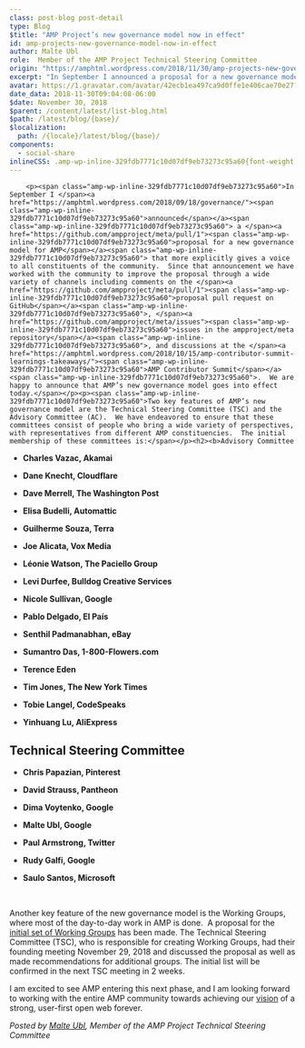 ```yaml
---
class: post-blog post-detail
type: Blog
$title: "AMP Project’s new governance model now in effect"
id: amp-projects-new-governance-model-now-in-effect
author: Malte Ubl
role:  Member of the AMP Project Technical Steering Committee
origin: "https://amphtml.wordpress.com/2018/11/30/amp-projects-new-governance-model-now-in-effect/amp/"
excerpt: "In September I announced a proposal for a new governance model for AMP that more explicitly gives a voice to all constituents of the community.  Since that announcement we have worked with the community to improve the proposal through a wide variety of channels including comments on the proposal pull request on GitHub, issues in [&#8230;]"
avatar: https://1.gravatar.com/avatar/42ecb1ea497ca9d0ffe1e406cae70e27?s=96&d=identicon&r=G
date_data: 2018-11-30T09:04:08-06:00
$date: November 30, 2018
$parent: /content/latest/list-blog.html
$path: /latest/blog/{base}/
$localization:
  path: /{locale}/latest/blog/{base}/
components:
  - social-share
inlineCSS: .amp-wp-inline-329fdb7771c10d07df9eb73273c95a60{font-weight:400;}
---
```


<div class="amp-wp-article-content">

		<p><span class="amp-wp-inline-329fdb7771c10d07df9eb73273c95a60">In September I </span><a href="https://amphtml.wordpress.com/2018/09/18/governance/"><span class="amp-wp-inline-329fdb7771c10d07df9eb73273c95a60">announced</span></a><span class="amp-wp-inline-329fdb7771c10d07df9eb73273c95a60"> a </span><a href="https://github.com/ampproject/meta/pull/1"><span class="amp-wp-inline-329fdb7771c10d07df9eb73273c95a60">proposal for a new governance model for AMP</span></a><span class="amp-wp-inline-329fdb7771c10d07df9eb73273c95a60"> that more explicitly gives a voice to all constituents of the community.  Since that announcement we have worked with the community to improve the proposal through a wide variety of channels including comments on the </span><a href="https://github.com/ampproject/meta/pull/1"><span class="amp-wp-inline-329fdb7771c10d07df9eb73273c95a60">proposal pull request on GitHub</span></a><span class="amp-wp-inline-329fdb7771c10d07df9eb73273c95a60">, </span><a href="https://github.com/ampproject/meta/issues"><span class="amp-wp-inline-329fdb7771c10d07df9eb73273c95a60">issues in the ampproject/meta repository</span></a><span class="amp-wp-inline-329fdb7771c10d07df9eb73273c95a60">, and discussions at the </span><a href="https://amphtml.wordpress.com/2018/10/15/amp-contributor-summit-learnings-takeaways/"><span class="amp-wp-inline-329fdb7771c10d07df9eb73273c95a60">AMP Contributor Summit</span></a><span class="amp-wp-inline-329fdb7771c10d07df9eb73273c95a60">.  We are happy to announce that AMP’s new governance model goes into effect today.</span></p><p><span class="amp-wp-inline-329fdb7771c10d07df9eb73273c95a60">Two key features of AMP’s new governance model are the Technical Steering Committee (TSC) and the Advisory Committee (AC).  We have endeavored to ensure that these committees consist of people who bring a wide variety of perspectives, with representatives from different AMP constituencies.  The initial membership of these committees is:</span></p><h2><b>Advisory Committee
</b></h2><p>
</p><ul><li><b>Charles Vazac, Akamai</b></li>
</ul><ul><li><strong>Dane Knecht, Cloudflare</strong></li>
</ul><ul><li><strong>Dave Merrell, The Washington Post</strong></li>
</ul><ul><li><strong>Elisa Budelli, Automattic</strong></li>
</ul><ul><li><strong>Guilherme Souza, Terra</strong></li>
</ul><ul><li><strong>Joe Alicata, Vox Media</strong></li>
</ul><ul><li><strong>Léonie Watson, The Paciello Group</strong></li>
</ul><ul><li><strong>Levi Durfee, Bulldog Creative Services</strong></li>
</ul><ul><li><strong>Nicole Sullivan, Google</strong></li>
</ul><ul><li><strong>Pablo Delgado, El País</strong></li>
</ul><ul><li><strong>Senthil Padmanabhan, eBay</strong></li>
</ul><ul><li><strong>Sumantro Das, 1-800-Flowers.com</strong></li>
</ul><ul><li><strong>Terence Eden</strong></li>
</ul><ul><li><strong>Tim Jones, The New York Times</strong></li>
</ul><ul><li><strong>Tobie Langel, CodeSpeaks</strong></li>
</ul><ul><li><strong><strong>Yinhuang Lu, AliExpress</strong></strong> </li>
</ul><h2><b>Technical Steering Committee
</b></h2><p>
</p><ul><li><b>Chris Papazian, Pinterest</b></li>
</ul><ul><li><strong>David Strauss, Pantheon</strong></li>
</ul><ul><li><strong>Dima Voytenko, Google</strong></li>
</ul><ul><li><strong>Malte Ubl, Google</strong></li>
</ul><ul><li><strong>Paul Armstrong, Twitter</strong></li>
</ul><ul><li><strong>Rudy Galfi, Google</strong></li>
</ul><ul><li><strong>Saulo Santos, Microsoft</strong></li>
</ul><p> </p><p><span class="amp-wp-inline-329fdb7771c10d07df9eb73273c95a60">Another key feature of the new governance model is the Working Groups, where most of the day-to-day work in AMP is done.  A proposal for the </span><a href="https://github.com/ampproject/meta/pull/13"><span class="amp-wp-inline-329fdb7771c10d07df9eb73273c95a60">initial set of Working Groups</span></a><span class="amp-wp-inline-329fdb7771c10d07df9eb73273c95a60"> has been made. The Technical Steering Committee (TSC), who is responsible for creating Working Groups, had their founding meeting November 29, 2018 and discussed the proposal as well as made recommendations for additional groups. The initial list will be confirmed in the next TSC meeting in 2 weeks.</span></p><p><span class="amp-wp-inline-329fdb7771c10d07df9eb73273c95a60">I am excited to see AMP entering this next phase, and I am looking forward to working with the entire AMP community towards achieving our </span><a href="https://www.ampproject.org/about/mission/"><span class="amp-wp-inline-329fdb7771c10d07df9eb73273c95a60">vision</span></a><span class="amp-wp-inline-329fdb7771c10d07df9eb73273c95a60"> of a strong, user-first open web forever.</span></p><p><i><span class="amp-wp-inline-329fdb7771c10d07df9eb73273c95a60">Posted by </span></i><a href="https://twitter.com/cramforce"><i><span class="amp-wp-inline-329fdb7771c10d07df9eb73273c95a60">Malte Ubl</span></i></a><i><span class="amp-wp-inline-329fdb7771c10d07df9eb73273c95a60">, Member of the AMP Project Technical Steering Committee</span></i></p>	</div>

	

</div>


